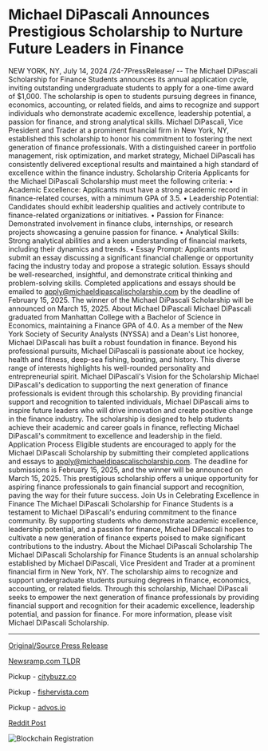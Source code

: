 # Michael DiPascali Announces Prestigious Scholarship to Nurture Future Leaders in Finance

NEW YORK, NY, July 14, 2024 /24-7PressRelease/ -- The Michael DiPascali Scholarship for Finance Students announces its annual application cycle, inviting outstanding undergraduate students to apply for a one-time award of $1,000. The scholarship is open to students pursuing degrees in finance, economics, accounting, or related fields, and aims to recognize and support individuals who demonstrate academic excellence, leadership potential, a passion for finance, and strong analytical skills.  Michael DiPascali, Vice President and Trader at a prominent financial firm in New York, NY, established this scholarship to honor his commitment to fostering the next generation of finance professionals. With a distinguished career in portfolio management, risk optimization, and market strategy, Michael DiPascali has consistently delivered exceptional results and maintained a high standard of excellence within the finance industry.  Scholarship Criteria Applicants for the Michael DiPascali Scholarship must meet the following criteria: •	Academic Excellence: Applicants must have a strong academic record in finance-related courses, with a minimum GPA of 3.5. •	Leadership Potential: Candidates should exhibit leadership qualities and actively contribute to finance-related organizations or initiatives. •	Passion for Finance: Demonstrated involvement in finance clubs, internships, or research projects showcasing a genuine passion for finance. •	Analytical Skills: Strong analytical abilities and a keen understanding of financial markets, including their dynamics and trends. •	Essay Prompt: Applicants must submit an essay discussing a significant financial challenge or opportunity facing the industry today and propose a strategic solution. Essays should be well-researched, insightful, and demonstrate critical thinking and problem-solving skills.  Completed applications and essays should be emailed to apply@michaeldipascalischolarship.com by the deadline of February 15, 2025. The winner of the Michael DiPascali Scholarship will be announced on March 15, 2025.  About Michael DiPascali Michael DiPascali graduated from Manhattan College with a Bachelor of Science in Economics, maintaining a Finance GPA of 4.0. As a member of the New York Society of Security Analysts (NYSSA) and a Dean's List honoree, Michael DiPascali has built a robust foundation in finance.  Beyond his professional pursuits, Michael DiPascali is passionate about ice hockey, health and fitness, deep-sea fishing, boating, and history. This diverse range of interests highlights his well-rounded personality and entrepreneurial spirit.  Michael DiPascali's Vision for the Scholarship Michael DiPascali's dedication to supporting the next generation of finance professionals is evident through this scholarship. By providing financial support and recognition to talented individuals, Michael DiPascali aims to inspire future leaders who will drive innovation and create positive change in the finance industry. The scholarship is designed to help students achieve their academic and career goals in finance, reflecting Michael DiPascali's commitment to excellence and leadership in the field.  Application Process Eligible students are encouraged to apply for the Michael DiPascali Scholarship by submitting their completed applications and essays to apply@michaeldipascalischolarship.com. The deadline for submissions is February 15, 2025, and the winner will be announced on March 15, 2025. This prestigious scholarship offers a unique opportunity for aspiring finance professionals to gain financial support and recognition, paving the way for their future success.  Join Us in Celebrating Excellence in Finance The Michael DiPascali Scholarship for Finance Students is a testament to Michael DiPascali's enduring commitment to the finance community. By supporting students who demonstrate academic excellence, leadership potential, and a passion for finance, Michael DiPascali hopes to cultivate a new generation of finance experts poised to make significant contributions to the industry.  About the Michael DiPascali Scholarship The Michael DiPascali Scholarship for Finance Students is an annual scholarship established by Michael DiPascali, Vice President and Trader at a prominent financial firm in New York, NY. The scholarship aims to recognize and support undergraduate students pursuing degrees in finance, economics, accounting, or related fields. Through this scholarship, Michael DiPascali seeks to empower the next generation of finance professionals by providing financial support and recognition for their academic excellence, leadership potential, and passion for finance. For more information, please visit Michael DiPascali Scholarship. 

---

[Original/Source Press Release](https://www.24-7pressrelease.com/press-release/512503/michael-dipascali-announces-prestigious-scholarship-to-nurture-future-leaders-in-finance)
                    

[Newsramp.com TLDR](https://newsramp.com/curated-news/michael-dipascali-scholarship-now-accepting-applications-for-1000-award/d57062f851d268434e6dacd87f0cd973) 


Pickup - [citybuzz.co](https://citybuzz.co/2024/07/14/michael-dipascali-launches-1000-scholarship-for-aspiring-finance-leaders)

Pickup - [fishervista.com](https://fishervista.com/en/michael-dipascali-announces-scholarship-to-support-future-finance-leaders/20244940)

Pickup - [advos.io](https://advos.io/en/michael-dipascali-announces-1000-scholarship-to-foster-future-leaders-in-finance/20244940)
 



[Reddit Post](https://www.reddit.com/r/newsramp/comments/1e2w56r/michael_dipascali_scholarship_now_accepting/) 



![Blockchain Registration](https://cdn.newsramp.app/24-7PressRelease/qrcode/247/14/odor6mXl.webp)